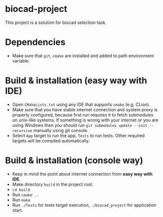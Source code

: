 # biocad-project
This project is a solution for biocad selection task.
# Dependencies
- Make sure that `git`, `cmake` are installed and added to path environment variable.
# Build & installation (easy way with IDE)
- Open `CMakeLists.txt` using any IDE that supports `cmake` (e.g. CLion).
- Make sure that you have stable internet connection and system proxy is properly configured, because first run requires it to fetch submodules on unix-like systems. If something is wrong with your internet or you are using Windows then you should run ```git submodules update --init --recursive``` manually using git console.
- Select `App` target to run the app, `Tests` to run tests. Other required targets will be compiled automatically.
# Build & installation (console way)
- Keep in mind the point about internet connection from __easy way with IDE__.
- Make directory `build` in the project root.
- `cd build`
- Run `cmake ..`
- Run `make`
- Run `./Tests` for tests target execution, `./biocad_project` for application start.
